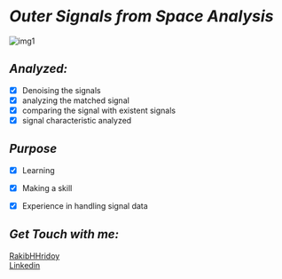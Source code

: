 # *Outer Signals from Space Analysis*
![img1](https://external-content.duckduckgo.com/iu/?u=https%3A%2F%2Ftse2.mm.bing.net%2Fth%3Fid%3DOIP.s6hznMCgWmPRHa6VEKOr3QHaEe%26pid%3DApi&f=1)

## *Analyzed:*
- [x] Denoising the signals
- [x] analyzing the matched signal
- [x] comparing the signal with existent signals
- [x] signal characteristic analyzed
  
## *Purpose*
- [x] Learning
- [x] Making a skill
- [x] Experience in handling signal data


## *Get Touch with me:*
[RakibHHridoy](https://rakibhhridoy.github.io) <br>
[Linkedin](https://linkedin.com/in/rakibhhridoy)

